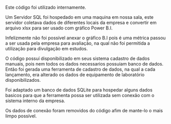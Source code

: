 Este código foi utilizado internamente. 

Um Servidor SQL foi hospedado em uma maquina em nossa sala, este servidor coletava dados de diferentes locais 
da empresa e convertir em arquivo xlsx para ser usado com gráfico Power B.I.

Infelizmente não foi possível anexar o gráfico B.I pois é uma métrica passou a ser usada pela empresa para avaliação, 
na qual não foi permitida a utilização para divulgação em estudos.

O código possuí disponibilizado em seus sistema cadastro de dados manuais, pois nem todos os dados necessarios possuiam banco de dados. Então foi gerada uma ferramenta de 
cadastro de dados, na qual a cada lançamento, era alterado os dados de equipamento de laboratório disponibilizados.

Foi adaptado um banco de dados SQLite para hospedar alguns dados basicos para que a ferramenta possa ser utilizada sem conexão com o sistema interno da empresa.

Os dados de conexão foram removidos do código afim de mante-lo o mais limpo possível.
